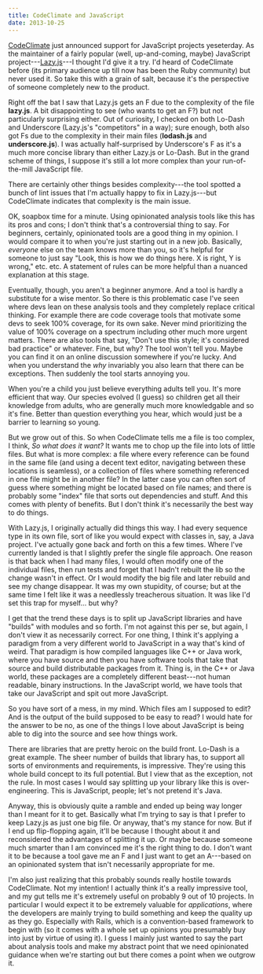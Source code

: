 ```yaml
---
title: CodeClimate and JavaScript
date: 2013-10-25
---
```


[CodeClimate](http://codeclimate.com/) just announced support for JavaScript projects yeseterday. As the maintainer of a fairly popular (well, up-and-coming, maybe) JavaScript project---[Lazy.js](http://danieltao.com/lazy.js/)---I thought I'd give it a try. I'd heard of CodeClimate before (its primary audience up till now has been the Ruby community) but never used it. So take this with a grain of salt, because it's the perspective of someone completely new to the product.

Right off the bat I saw that Lazy.js gets an F due to the complexity of the file **lazy.js**. A bit disappointing to see (who wants to get an F?) but not particularly surprising either. Out of curiosity, I checked on both Lo-Dash and Underscore (Lazy.js's "competitors" in a way); sure enough, both also got Fs due to the complexity in their main files (**lodash.js** and **underscore.js**). I was actually half-surprised by Underscore's F as it's a much more concise library than either Lazy.js or Lo-Dash. But in the grand scheme of things, I suppose it's still a lot more complex than your run-of-the-mill JavaScript file.

There are certainly other things besides complexity---the tool spotted a bunch of lint issues that I'm actually happy to fix in Lazy.js---but CodeClimate indicates that complexity is the main issue.

OK, soapbox time for a minute. Using opinionated analysis tools like this has its pros and cons; I don't think that's a controversial thing to say. For beginners, certainly, opinionated tools are a good thing in my opinion. I would compare it to when you're just starting out in a new job. Basically, *everyone* else on the team knows more than you, so it's helpful for someone to just say "Look, this is how we do things here. X is right, Y is wrong," etc. etc. A statement of rules can be more helpful than a nuanced explanation at this stage.

Eventually, though, you aren't a beginner anymore. And a tool is hardly a substitute for a wise mentor. So there is this problematic case I've seen where devs lean on these analysis tools and they completely replace critical thinking. For example there are code coverage tools that motivate some devs to seek 100% coverage, for its own sake. Never mind prioritizing the value of 100% coverage on a spectrum including other much more urgent matters. There are also tools that say, "Don't use this style; it's considered bad practice" or whatever. Fine, but why? The tool won't tell you. Maybe you can find it on an online discussion somewhere if you're lucky. And when you understand the *why* invariably you also learn that there can be exceptions. Then suddenly the tool starts annoying you.

When you're a child you just believe everything adults tell you. It's more efficient that way. Our species evolved (I guess) so children get all their knowledge from adults, who are generally much more knowledgable and so it's fine. Better than question everything you hear, which would just be a barrier to learning so young.

But we grow out of this. So when CodeClimate tells me a file is too complex, I think, *So what does it want?* It wants me to chop up the file into lots of little files. But what is more complex: a file where every reference can be found in the same file (and using a decent text editor, navigating between these locations is seamless), or a collection of files where something referenced in one file might be in another file? In the latter case you can often sort of guess where something might be located based on file names; and there is probably some "index" file that sorts out dependencies and stuff. And this comes with plenty of benefits. But I don't think it's necessarily the best way to do things.

With Lazy.js, I originally actually did things this way. I had every sequence type in its own file, sort of like you would expect with classes in, say, a Java project. I've actually gone back and forth on this a few times. Where I've currently landed is that I slightly prefer the single file approach. One reason is that back when I had many files, I would often modify one of the individual files, then run tests and forget that I hadn't rebuilt the lib so the change wasn't in effect. Or I would modify the big file and later rebuild and see my change disappear. It was my own stupidity, of course; but at the same time I felt like it was a needlessly treacherous situation. It was like I'd set this trap for myself... but why?

I get that the trend these days is to split up JavaScript libraries and have "builds" with modules and so forth. I'm not against this per se, but again, I don't view it as necessarily correct. For one thing, I think it's applying a paradigm from a very different world to JavaScript in a way that's kind of weird. That paradigm is how compiled languages like C++ or Java work, where you have source and then you have software tools that take that source and build distributable packages from it. Thing is, in the C++ or Java world, these packages are a completely different beast---not human readable, binary instructions. In the JavaScript world, we have tools that take our JavaScript and spit out more JavaScript.

So you have sort of a mess, in my mind. Which files am I supposed to edit? And is the output of the build supposed to be easy to read? I would hate for the answer to be no, as one of the things I love about JavaScript is being able to dig into the source and see how things work.

There are libraries that are pretty heroic on the build front. Lo-Dash is a great example. The sheer number of builds that library has, to support all sorts of environments and requirements, is impressive. They're using this whole build concept to its full potential. But I view that as the exception, not the rule. In most cases I would say splitting up your library like this is over-engineering. This is JavaScript, people; let's not pretend it's Java.

Anyway, this is obviously quite a ramble and ended up being way longer than I meant for it to get. Basically what I'm trying to say is that I prefer to keep Lazy.js as just one big file. Or anyway, that's my stance for now. But if I end up flip-flopping again, it'll be because I thought about it and reconsidered the advantages of splitting it up. Or maybe because someone much smarter than I am convinced me it's the right thing to do. I don't want it to be because a tool gave me an F and I just want to get an A---based on an opinionated system that isn't necessarily appropriate for me.

I'm also just realizing that this probably sounds really hostile towards CodeClimate. Not my intention! I actually think it's a really impressive tool, and my gut tells me it's extremely useful on probably 9 out of 10 projects. In particular I would expect it to be extremely valuable for *applications*, where the developers are mainly trying to build something and keep the quality up as they go. Especially with Rails, which is a convention-based framework to begin with (so it comes with a whole set up opinions you presumably buy into just by virtue of using it). I guess I mainly just wanted to say the part about analysis tools and make my abstract point that we need opinionated guidance when we're starting out but there comes a point when we outgrow it.
